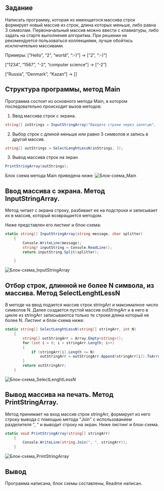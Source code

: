 
## Задание
Написать программу, которая из имеющегося массива строк формирует новый массив из строк, длина которых меньше, либо равна 3 символам. Первоначальный массив можно ввести с клавиатуры, либо задать на старте выполнения алгоритма. При решении не рекомендуется пользоваться коллекциями, лучше обойтись исключительно массивами.

Примеры:
[“Hello”, “2”, “world”, “:-)”] → [“2”, “:-)”]

[“1234”, “1567”, “-2”, “computer science”] → [“-2”]

[“Russia”, “Denmark”, “Kazan”] → []

## Структура программы, метод Main

Программа состоит из основного метода Main, в котором последовательно происходит вызов методов:

1. Ввод массива строк с экрана.
```C#
string[] inStrings = InputStringArray("Введите строки через запятую", ',');
```
2. Выбор строк с длиной меньше или равно 3 символов и запись в другой массив.
```C#
string[] outStrings = SelectLenghtLessN(inStrings, 3);
```
3. Вывод массива строк на экран
```C#
PrintStringArray(outStrings);
```
Блок схема метода Main приведена ниже:
![Блок-схема_Main](Main.jpg)

## Ввод массива с экрана. Метод InputStringArray.
Метод читает с экрана строку, разбивает ее на подстроки и записывает их в массив, который возвращается методом.

Ниже представлен его листинг и блок-схема:
```C#
static string[] InputStringArray(string message, char splitter)
    {
        Console.WriteLine(message);
        string? inputString = Console.ReadLine();
        return inputString.Split(splitter);

    }
```
![Блок-схема_InputStringArray](InputStringArray.jpg)

## Отбор строк, длинной не более N символа, из массива. Метод SelectLenghtLessN
В методе на ввод подается массив строк stringArr и максималное число символов N. Далее создается пустой массив outStringArr и в него в цикле из stringArr записываютса только те строки длина который не более N.
Листинг и блок-схема ниже:
```C#
static string[] SelectLenghtLessN(string[] stringArr, int N)
    {
        string[] outStringArr = Array.Empty<string>();
        for (int i = 0; i < stringArr.Length; i++)
        {
            if (stringArr[i].Length <= N)
                outStringArr = outStringArr.Append(stringArr[i]).ToArray();
        }
        return outStringArr;
    }
```
![Блок-схема_SelectLenghtLessN](SelectLengthLessN.jpg)

## Вывод массива на печать. Метод PrintStringArray.
Метод принимает на вход массив строк stringArr, формирует из него строку вывода с помощью метода "Join" с использованием разделителя ", " и выводит строку на экран.
Ниже листинг и блок-схема.
```C#
static void PrintStringArray(string[] stringArr)
    {
        Console.WriteLine(string.Join(", ", stringArr));
    }
```
![Блок-схема_PrintStringArray](PrintStringArray.jpg)

## Вывод 
Программа написана, блок схемы составлены, Readme написан.